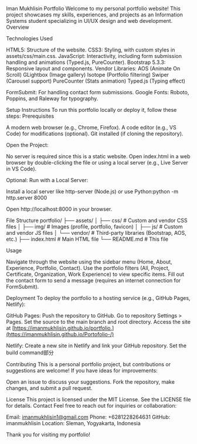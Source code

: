 Iman Mukhlisin Portfolio
Welcome to my personal portfolio website! This project showcases my skills, experiences, and projects as an Information Systems student specializing in UI/UX design and web development.
Overview

Technologies Used

HTML5: Structure of the website.
CSS3: Styling, with custom styles in assets/css/main.css.
JavaScript: Interactivity, including form submission handling and animations (Typed.js, PureCounter).
Bootstrap 5.3.3: Responsive layout and components.
Vendor Libraries:
AOS (Animate On Scroll)
GLightbox (Image gallery)
Isotope (Portfolio filtering)
Swiper (Carousel support)
PureCounter (Stats animation)
Typed.js (Typing effect)


FormSubmit: For handling contact form submissions.
Google Fonts: Roboto, Poppins, and Raleway for typography.

Setup Instructions
To run this portfolio locally or deploy it, follow these steps:
Prerequisites

A modern web browser (e.g., Chrome, Firefox).
A code editor (e.g., VS Code) for modifications (optional).
Git installed (if cloning the repository).

Open the Project:

No server is required since this is a static website.
Open index.html in a web browser by double-clicking the file or using a local server (e.g., Live Server in VS Code).


Optional: Run with a Local Server:

Install a local server like http-server (Node.js) or use Python:python -m http.server 8000


Open http://localhost:8000 in your browser.



File Structure
portfolio/
├── assets/
│   ├── css/                # Custom and vendor CSS files
│   ├── img/                # Images (profile, portfolio, favicon)
│   ├── js/                 # Custom and vendor JS files
│   └── vendor/             # Third-party libraries (Bootstrap, AOS, etc.)
├── index.html              # Main HTML file
└── README.md               # This file

Usage

Navigate through the website using the sidebar menu (Home, About, Experience, Portfolio, Contact).
Use the portfolio filters (All, Project, Certificate, Organization, Work Experience) to view specific items.
Fill out the contact form to send a message (requires an internet connection for FormSubmit).

Deployment
To deploy the portfolio to a hosting service (e.g., GitHub Pages, Netlify):

GitHub Pages:
Push the repository to GitHub.
Go to repository Settings > Pages.
Set the source to the main branch and root directory.
Access the site at [https://imanmukhlisin.github.io/portfolio.](https://imanmukhlisin.github.io/Portofolio-/)


Netlify:
Create a new site in Netlify and link your GitHub repository.
Set the build command部分



Contributing
This is a personal portfolio project, but contributions or suggestions are welcome! If you have ideas for improvements:

Open an issue to discuss your suggestions.
Fork the repository, make changes, and submit a pull request.

License
This project is licensed under the MIT License. See the LICENSE file for details.
Contact
Feel free to reach out for inquiries or collaboration:

Email: imanmukhlisin1@gmail.com
Phone: +6281228264631
GitHub: imanmukhlisin
Location: Sleman, Yogyakarta, Indonesia

Thank you for visiting my portfolio!
